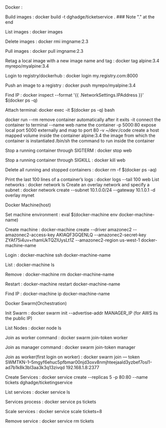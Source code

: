 Docker :

Build images : docker build -t dghadge/ticketservice . ###  Note "." at the end

List images : docker images

Delete images : docker rmi imgname:2.3

Pull images : docker pull imgname:2.3

Retag a local image with a new image name and tag : docker tag alpine:3.4 myrepo/myalpine:3.4  

Login to registry/dockerhub : docker login my.registry.com:8000 

Push an image to a registry : docker push myrepo/myalpine:3.4

Find IP : docker inspect --format '{{ .NetworkSettings.IPAddress }}' $(docker ps -q)

Attach terminal: docker exec -it $(docker ps -q) bash

docker run
--rm 		remove container automatically after it exits 
-it 		connect the container to terminal 
--name 	web 	name the container 
-p 	5000:80 	expose local port 5000 externally and map to port 80 
-v 	~/dev:/code	create a host mapped volume inside the container 
alpine:3.4 		the image from which the container is instantiated 
/bin/sh 		the command to run inside the container 

Stop a running container through SIGTERM : docker stop web

Stop a running container through SIGKILL : docker kill web

Delete all running and stopped containers : docker rm -f $(docker ps -aq)

Print the last 100 lines of a container’s logs : docker logs --tail 100 web
List networks : docker network ls
Create an overlay network and specify a subnet :
docker network create --subnet 10.1.0.0/24 --gateway 10.1.0.1 -d overlay mynet



Docker Machine(host)

Set machine environment : eval $(docker-machine env docker-machine-name)

Create machine : docker-machine create --driver amazonec2 --amazonec2-access-key AKIAQF3GQENLQ --amazonec2-secret-key ZYAf75i4uv+rhamUkTQZIUysLt1Z --amazonec2-region us-west-1 docker-machine-name

Login : docker-machine ssh docker-machine-name

List : docker-machine ls

Remove : docker-machine rm docker-machine-name

Restart : docker-machine restart docker-machine-name

Find IP : docker-machine ip docker-machine-name



Docker Swarm(Orchestration)

Init Swarm : docker swarm init --advertise-addr MANAGER_IP (for AWS its the public IP)

List Nodes : docker node ls

Join as worker command : docker swarm join-token worker

Join as manager command : docker swarm join-token manager

Join as worker(first login on worker) : 
docker swarm join — token SWMTKN-1–5mgyf6ehuc5pfbmar00njd3oxv8nmjhteejaald3yzbef7osl1-ad7b1k8k3bl3aa3k3q13zivqd 192.168.1.8:2377

Create Services : docker service create --replicas 5 -p 80:80 --name tickets dghadge/ticketingservice

List services : docker service ls

Services process : docker service ps tickets

Scale services : docker service scale tickets=8

Remove service : docker service rm tickets




